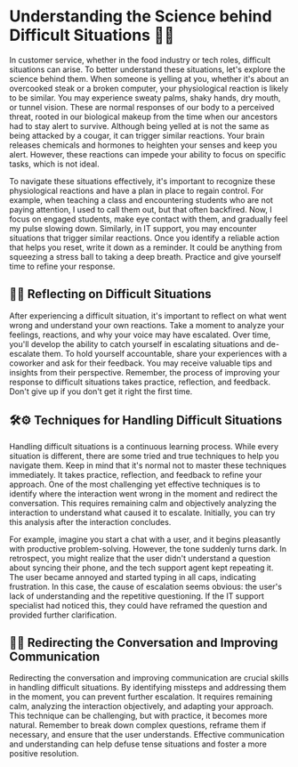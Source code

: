 # Understanding the Science behind Difficult Situations 🧠💡


In customer service, whether in the food industry or tech roles, difficult situations can arise. To better understand these situations, let's explore the science behind them. When someone is yelling at you, whether it's about an overcooked steak or a broken computer, your physiological reaction is likely to be similar. You may experience sweaty palms, shaky hands, dry mouth, or tunnel vision. These are normal responses of our body to a perceived threat, rooted in our biological makeup from the time when our ancestors had to stay alert to survive. Although being yelled at is not the same as being attacked by a cougar, it can trigger similar reactions. Your brain releases chemicals and hormones to heighten your senses and keep you alert. However, these reactions can impede your ability to focus on specific tasks, which is not ideal.

To navigate these situations effectively, it's important to recognize these physiological reactions and have a plan in place to regain control. For example, when teaching a class and encountering students who are not paying attention, I used to call them out, but that often backfired. Now, I focus on engaged students, make eye contact with them, and gradually feel my pulse slowing down. Similarly, in IT support, you may encounter situations that trigger similar reactions. Once you identify a reliable action that helps you reset, write it down as a reminder. It could be anything from squeezing a stress ball to taking a deep breath. Practice and give yourself time to refine your response.

## 🔄📝 Reflecting on Difficult Situations

After experiencing a difficult situation, it's important to reflect on what went wrong and understand your own reactions. Take a moment to analyze your feelings, reactions, and why your voice may have escalated. Over time, you'll develop the ability to catch yourself in escalating situations and de-escalate them. To hold yourself accountable, share your experiences with a coworker and ask for their feedback. You may receive valuable tips and insights from their perspective. Remember, the process of improving your response to difficult situations takes practice, reflection, and feedback. Don't give up if you don't get it right the first time.

## 🛠️⚙️ Techniques for Handling Difficult Situations

Handling difficult situations is a continuous learning process. While every situation is different, there are some tried and true techniques to help you navigate them. Keep in mind that it's normal not to master these techniques immediately. It takes practice, reflection, and feedback to refine your approach. One of the most challenging yet effective techniques is to identify where the interaction went wrong in the moment and redirect the conversation. This requires remaining calm and objectively analyzing the interaction to understand what caused it to escalate. Initially, you can try this analysis after the interaction concludes.

For example, imagine you start a chat with a user, and it begins pleasantly with productive problem-solving. However, the tone suddenly turns dark. In retrospect, you might realize that the user didn't understand a question about syncing their phone, and the tech support agent kept repeating it. The user became annoyed and started typing in all caps, indicating frustration. In this case, the cause of escalation seems obvious: the user's lack of understanding and the repetitive questioning. If the IT support specialist had noticed this, they could have reframed the question and provided further clarification.

## 🎯🔄 Redirecting the Conversation and Improving Communication

Redirecting the conversation and improving communication are crucial skills in handling difficult situations. By identifying missteps and addressing them in the moment, you can prevent further escalation. It requires remaining calm, analyzing the interaction objectively, and adapting your approach. This technique can be challenging, but with practice, it becomes more natural. Remember to break down complex questions, reframe them if necessary, and ensure that the user understands. Effective communication and understanding can help defuse tense situations and foster a more positive resolution.
